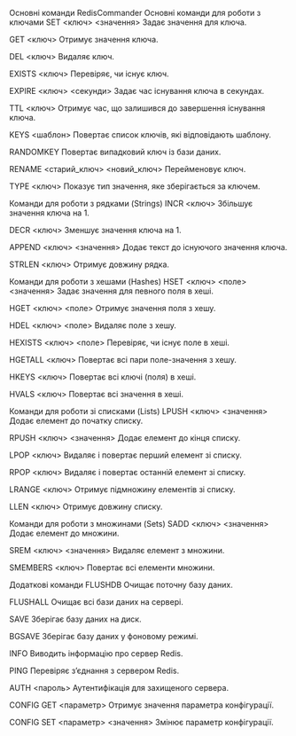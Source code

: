 Основні команди RedisCommander
Основні команди для роботи з ключами
SET <ключ> <значення>
Задає значення для ключа.

GET <ключ>
Отримує значення ключа.

DEL <ключ>
Видаляє ключ.

EXISTS <ключ>
Перевіряє, чи існує ключ.

EXPIRE <ключ> <секунди>
Задає час існування ключа в секундах.

TTL <ключ>
Отримує час, що залишився до завершення існування ключа.

KEYS <шаблон>
Повертає список ключів, які відповідають шаблону.

RANDOMKEY
Повертає випадковий ключ із бази даних.

RENAME <старий_ключ> <новий_ключ>
Перейменовує ключ.

TYPE <ключ>
Показує тип значення, яке зберігається за ключем.

Команди для роботи з рядками (Strings)
INCR <ключ>
Збільшує значення ключа на 1.

DECR <ключ>
Зменшує значення ключа на 1.

APPEND <ключ> <значення>
Додає текст до існуючого значення ключа.

STRLEN <ключ>
Отримує довжину рядка.

Команди для роботи з хешами (Hashes)
HSET <ключ> <поле> <значення>
Задає значення для певного поля в хеші.

HGET <ключ> <поле>
Отримує значення поля з хешу.

HDEL <ключ> <поле>
Видаляє поле з хешу.

HEXISTS <ключ> <поле>
Перевіряє, чи існує поле в хеші.

HGETALL <ключ>
Повертає всі пари поле-значення з хешу.

HKEYS <ключ>
Повертає всі ключі (поля) в хеші.

HVALS <ключ>
Повертає всі значення в хеші.

Команди для роботи зі списками (Lists)
LPUSH <ключ> <значення>
Додає елемент до початку списку.

RPUSH <ключ> <значення>
Додає елемент до кінця списку.

LPOP <ключ>
Видаляє і повертає перший елемент зі списку.

RPOP <ключ>
Видаляє і повертає останній елемент зі списку.

LRANGE <ключ> <start> <end>
Отримує підмножину елементів зі списку.

LLEN <ключ>
Отримує довжину списку.

Команди для роботи з множинами (Sets)
SADD <ключ> <значення>
Додає елемент до множини.

SREM <ключ> <значення>
Видаляє елемент з множини.

SMEMBERS <ключ>
Повертає всі елементи множини.

Додаткові команди
FLUSHDB
Очищає поточну базу даних.

FLUSHALL
Очищає всі бази даних на сервері.

SAVE
Зберігає базу даних на диск.

BGSAVE
Зберігає базу даних у фоновому режимі.

INFO
Виводить інформацію про сервер Redis.

PING
Перевіряє з’єднання з сервером Redis.

AUTH <пароль>
Аутентифікація для захищеного сервера.

CONFIG GET <параметр>
Отримує значення параметра конфігурації.

CONFIG SET <параметр> <значення>
Змінює параметр конфігурації.
